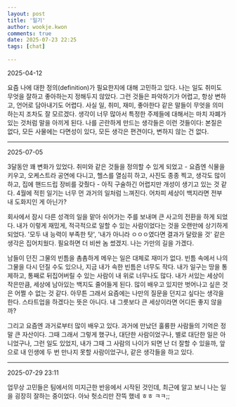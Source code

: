 ```yaml
---  
layout: post  
title: '일기'  
author: wookje.kwon  
comments: true  
date: 2025-07-23 22:25  
tags: [chat]  
  
---  
```


2025-04-12

요즘 나에 대한 정의(definition)가 필요한지에 대해 고민하고 있다. 나는 일도 취미도 무엇을 잘하고 좋아하는지 정해두지 않았다. 그런 것들은 파악하기가 어렵고, 항상 변하고, 언어로 담아내기도 어렵다. 사실 일, 취미, 재미, 좋아한다 같은 말들이 무엇을 의미하는지 조차도 잘 모르겠다. 생각이 너무 많아서 특정한 주제들에 대해서는 마치 자폐가 있는 것처럼 말을 아끼게 된다. 나를 곤란하게 만드는 생각들은 이런 것들이다: 본질은 없다, 모든 사물에는 다면성이 있다, 모든 생각은 편견이다, 변하지 않는 건 없다.  

---

2025-07-05

3달동안 꽤 변화가 있었다. 취미와 같은 것들을 정의할 수 있게 되었고 - 요즘엔 식물을 키우고, 오케스트라 공연에 다니고, 헬스를 열심히 하고, 사진도 종종 찍고, 생각도 많이 하고, 집에 핸드드립 장비를 갖췄다 - 아직 구술하긴 어렵지만 개성이 생기고 있는 것 같다. 4월에 적힌 일기는 너무 먼 과거의 일처럼 느껴진다. 어차피 세상이 백지라면 전부 내 도화지인 게 아닌가?  

회사에서 잠시 다른 성격의 일을 맡아 쉬어가는 주를 보내며 큰 사고의 전환을 하게 되었다. 내가 이렇게 재밌게, 적극적으로 일할 수 있는 사람이었다는 것을 오랜만에 상기하게 되었다. '모두 내 능력이 부족한 탓', '내가 아니라 ㅇㅇㅇ였다면 결과가 달랐을 것' 같은 생각은 집어치웠다. 필요하면 더 비싼 놈 썼겠지. 나는 가만의 길을 가겠다.  

남들이 던진 그물의 빈틈을 촘촘하게 메우는 일은 대체로 재미가 없다. 빈틈 속에서 나의 그물을 다시 던질 수도 있으나, 지금 내가 속한 빈틈은 너무도 작다. 내가 일구는 땅을 통제하고, 통째로 뒤집어버릴 수 있는 사람이 내 위로 너무나도 많다. 내가 서있는 세상이 작은만큼, 세상에 남아있는 백지도 줄어들게 된다. 많이 배우고 있지만 벗어나고 싶은 것은 어쩔 수 없는 것 같다. 아무튼 그래서 요즘에는 나만의 질문을 던지고 싶다는 생각을 한다. 스타트업을 하겠다는 뜻은 아니다. 내 그릇보다 큰 세상이라면 어디든 좋지 않을까?  

그리고 요즘엔 과거로부터 많이 배우고 있다. 과거에 만났던 훌륭한 사람들의 기억은 정말 큰 자산이다. 그때 그래서 그렇게 했구나, 대단한 사람이었구나, 별로 대단한 일은 아니었구나, 그런 일도 있었지, 내가 그때 그 사람의 나이가 되면 난 더 잘할 수 있을까, 앞으로 내 인생에 두 번 만나지 못할 사람이었구나, 같은 생각들을 하고 있다.  

---

2025-07-29 23:11

업무상 고민들은 팀에서의 미지근한 반응에서 시작된 것인데, 최근에 알고 보니 나는 일을 굉장히 잘하는 중이었다. 아놔 헛소리만 잔뜩 했네 ㅎㅎ ㅋㅋ;;  

